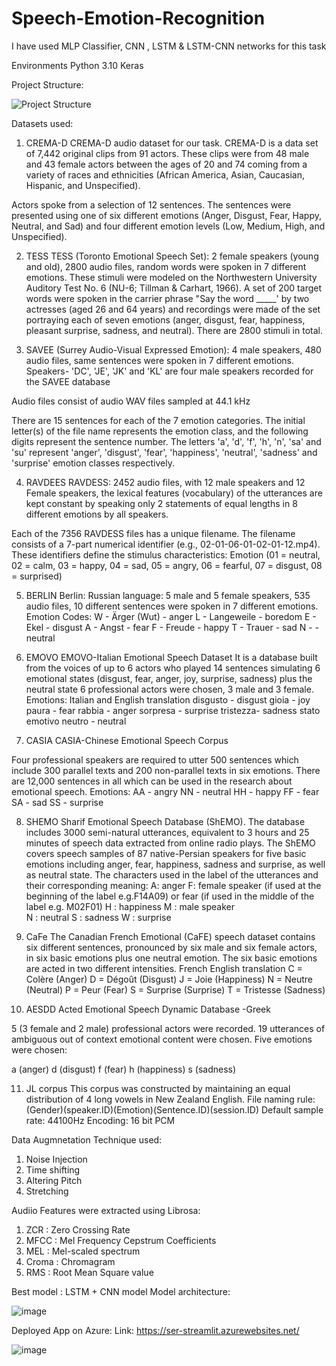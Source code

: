 # Speech-Emotion-Recognition

I have used MLP Classifier, CNN , LSTM & LSTM-CNN networks for this task
 
Environments
Python 3.10
Keras
 

Project Structure:

![Project Structure](https://user-images.githubusercontent.com/76896938/168626223-ffbc81d5-24c1-49ec-9469-340a714f5fe1.png)


Datasets used:
1. CREMA-D
CREMA-D audio dataset for our task. CREMA-D is a data set of 7,442 original clips from 91 actors.
These clips were from 48 male and 43 female actors between the ages of 20 and 74 coming from a variety of races and ethnicities 
(African America, Asian, Caucasian, Hispanic, and Unspecified).

Actors spoke from a selection of 12 sentences. The sentences were presented using one of six different emotions 
(Anger, Disgust, Fear, Happy, Neutral, and Sad) and four different emotion levels (Low, Medium, High, and Unspecified).

2. TESS
TESS (Toronto Emotional Speech Set): 2 female speakers (young and old), 2800 audio files, random words were spoken in 7 different emotions.
These stimuli were modeled on the Northwestern University Auditory Test No. 6 (NU-6; Tillman & Carhart, 1966). 
A set of 200 target words were spoken in the carrier phrase 
"Say the word _____' by two actresses (aged 26 and 64 years) and recordings were made of the set portraying each of seven emotions
(anger, disgust, fear, happiness, pleasant surprise, sadness, and neutral). There are 2800 stimuli in total.

3. SAVEE
(Surrey Audio-Visual Expressed Emotion): 4 male speakers, 480 audio files, same sentences were spoken in 7 different emotions. 
Speakers- 'DC', 'JE', 'JK' and 'KL' are four male speakers recorded for the SAVEE database

Audio files consist of audio WAV files sampled at 44.1 kHz

There are 15 sentences for each of the 7 emotion categories. 
The initial letter(s) of the file name represents the emotion class, and the following digits represent the sentence number.
The letters 'a', 'd', 'f', 'h', 'n', 'sa' and 'su' represent 'anger', 'disgust', 'fear', 'happiness', 'neutral', 'sadness' and 'surprise' emotion classes respectively.

4. RAVDEES
RAVDESS: 2452 audio files, with 12 male speakers and 12 Female speakers, 
the lexical features (vocabulary) of the utterances are kept constant by speaking only 2 statements of equal lengths in 8 different emotions by all speakers.

Each of the 7356 RAVDESS files has a unique filename. The filename consists of a 7-part numerical identifier (e.g., 02-01-06-01-02-01-12.mp4). 
These identifiers define the stimulus characteristics:
Emotion (01 = neutral, 02 = calm, 03 = happy, 04 = sad, 05 = angry, 06 = fearful, 07 = disgust, 08 = surprised)

5. BERLIN
Berlin: Russian language: 5 male and 5 female speakers, 535 audio files, 10 different sentences were spoken in 7 different emotions. Emotion Codes:
W - Ärger (Wut) - anger
L - Langeweile - boredom
E - Ekel - disgust
A - Angst - fear
F - Freude - happy
T - Trauer - sad
N - - neutral

6. EMOVO
EMOVO-Italian Emotional Speech Dataset
It is a database built from the voices of up to 6 actors who played 14 sentences simulating 6 emotional states
(disgust, fear, anger, joy, surprise, sadness) plus the neutral state 6 professional actors were chosen, 3 male and 3 female.
Emotions: Italian and English translation
disgusto - disgust
gioia - joy
paura - fear
rabbia - anger
sorpresa - surprise
tristezza- sadness
stato emotivo neutro - neutral

7. CASIA
CASIA-Chinese Emotional Speech Corpus

Four professional speakers are required to utter 500 sentences which include 300 parallel texts and 200 non-parallel texts in six emotions.
There are 12,000 sentences in all which can be used in the research about emotional speech.
Emotions:
AA - angry NN - neutral HH - happy FF - fear SA - sad SS - surprise

8. SHEMO
Sharif Emotional Speech Database (ShEMO). The database includes 3000 semi-natural utterances, equivalent to 3 hours and 25 minutes of speech data extracted from online radio plays.
The ShEMO covers speech samples of 87 native-Persian speakers for five basic emotions including anger, fear, happiness, sadness and surprise, as well as neutral state.
The characters used in the label of the utterances and their corresponding meaning:
A: anger 
F: female speaker (if used at the beginning of the label e.g.F14A09) or fear (if used in the middle of the label e.g. M02F01)
H : happiness
M : male speaker\
N : neutral
S : sadness
W : surprise

9. CaFe
The Canadian French Emotional (CaFE) speech dataset contains six different sentences,
pronounced by six male and six female actors, in six basic emotions plus one neutral emotion. 
The six basic emotions are acted in two different intensities.
French            English translation
C = Colère        (Anger)
D = Dégoût        (Disgust)
J = Joie        (Happiness)
N = Neutre        (Neutral)
P = Peur        (Fear)
S = Surprise        (Surprise)
T = Tristesse        (Sadness)

10. AESDD
Acted Emotional Speech Dynamic Database -Greek

5 (3 female and 2 male) professional actors were recorded. 19 utterances of ambiguous out of context emotional content were chosen. Five emotions were chosen:

a (anger) d (disgust) f (fear) h (happiness) s (sadness)

11. JL corpus
This corpus was constructed by maintaining an equal distribution of 4 long vowels in New Zealand English.
File naming rule: (Gender)(speaker.ID)(Emotion)(Sentence.ID)(session.ID)
Default sample rate: 44100Hz
Encoding: 16 bit PCM

Data Augmnetation Technique used:
1. Noise Injection
2. Time shifting
3. Altering Pitch
4. Stretching

Audiio Features were extracted using Librosa:
1. ZCR   : Zero Crossing Rate
2. MFCC  : Mel Frequency Cepstrum Coefficients
3. MEL   : Mel-scaled spectrum
4. Croma : Chromagram
5. RMS   : Root Mean Square value

Best model : LSTM + CNN model
Model architecture:

![image](https://user-images.githubusercontent.com/76896938/168625682-8aae1610-6d2b-4939-8ba7-28a62df31ab5.png)

Deployed App on Azure:
Link: https://ser-streamlit.azurewebsites.net/

![image](https://user-images.githubusercontent.com/76896938/168626509-1b9d33c5-7cda-4c69-9181-a14e64c48a07.png)
